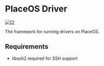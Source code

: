 # PlaceOS Driver

[![CI](https://github.com/PlaceOS/driver/actions/workflows/ci.yml/badge.svg)](https://github.com/PlaceOS/driver/actions/workflows/ci.yml)

The framework for running drivers on PlaceOS.

## Requirements

* libssh2 required for SSH support
